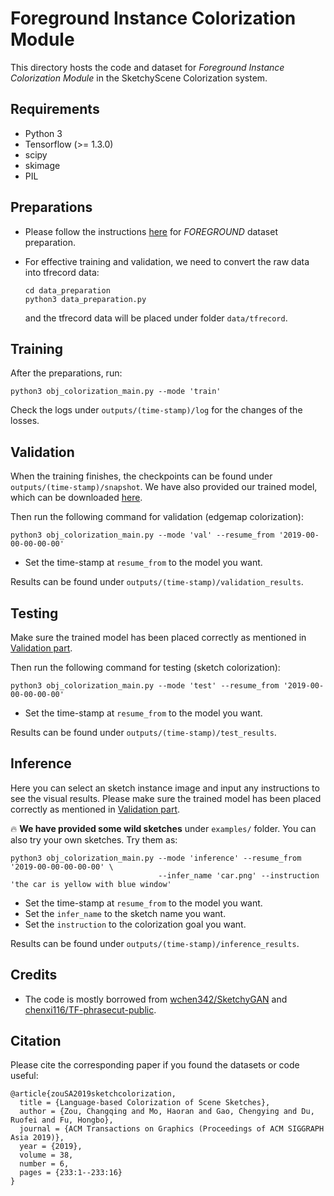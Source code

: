# Foreground Instance Colorization Module

This directory hosts the code and dataset for *Foreground Instance Colorization Module* in the SketchyScene Colorization system.

## Requirements
- Python 3
- Tensorflow (>= 1.3.0)
- scipy
- skimage
- PIL


## Preparations

- Please follow the instructions [here](/Foreground_Instance_Colorization/data) for *FOREGROUND* dataset preparation.
- For effective training and validation, we need to convert the raw data into tfrecord data:
    ```
    cd data_preparation
    python3 data_preparation.py
    ```
    
    and the tfrecord data will be placed under folder `data/tfrecord`.


## Training

After the preparations, run:
```
python3 obj_colorization_main.py --mode 'train'
```

Check the logs under `outputs/(time-stamp)/log` for the changes of the losses.


## Validation

When the training finishes, the checkpoints can be found under `outputs/(time-stamp)/snapshot`. We have also provided our trained model, which can be downloaded [here](https://drive.google.com/drive/folders/1wGU3vln9Nc_Z2NV2F5nyt_2NbqDsvuRO?usp=sharing).

Then run the following command for validation (edgemap colorization):

```
python3 obj_colorization_main.py --mode 'val' --resume_from '2019-00-00-00-00-00'
```
  - Set the time-stamp at `resume_from` to the model you want.

Results can be found under `outputs/(time-stamp)/validation_results`.


## Testing

Make sure the trained model has been placed correctly as mentioned in [Validation part](#validation).

Then run the following command for testing (sketch colorization):

```
python3 obj_colorization_main.py --mode 'test' --resume_from '2019-00-00-00-00-00'
```
  - Set the time-stamp at `resume_from` to the model you want.

Results can be found under `outputs/(time-stamp)/test_results`.


## Inference

Here you can select an sketch instance image and input any instructions to see the visual results. Please make sure the trained model has been placed correctly as mentioned in [Validation part](#validation).

:fire: **We have provided some wild sketches** under `examples/` folder. You can also try your own sketches. Try them as:

```
python3 obj_colorization_main.py --mode 'inference' --resume_from '2019-00-00-00-00-00' \
                                 --infer_name 'car.png' --instruction 'the car is yellow with blue window'
```
  - Set the time-stamp at `resume_from` to the model you want.
  - Set the `infer_name` to the sketch name you want.
  - Set the `instruction` to the colorization goal you want.

Results can be found under `outputs/(time-stamp)/inference_results`.


## Credits

- The code is mostly borrowed from [wchen342/SketchyGAN](https://github.com/wchen342/SketchyGAN) and [chenxi116/TF-phrasecut-public](https://github.com/chenxi116/TF-phrasecut-public).


## Citation

Please cite the corresponding paper if you found the datasets or code useful:

```
@article{zouSA2019sketchcolorization,
  title = {Language-based Colorization of Scene Sketches},
  author = {Zou, Changqing and Mo, Haoran and Gao, Chengying and Du, Ruofei and Fu, Hongbo},
  journal = {ACM Transactions on Graphics (Proceedings of ACM SIGGRAPH Asia 2019)},
  year = {2019},
  volume = 38,
  number = 6,
  pages = {233:1--233:16}
}
```
